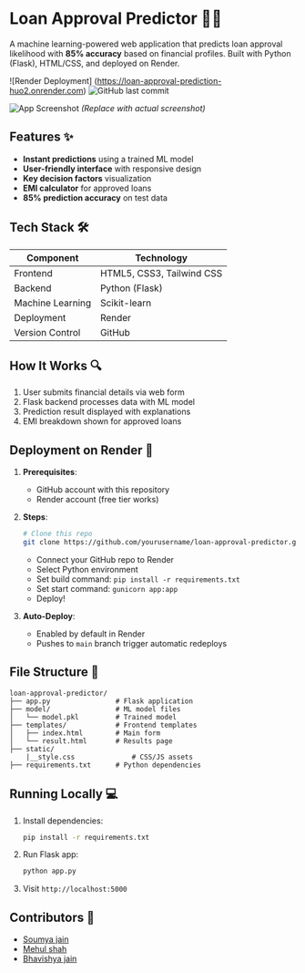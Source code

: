  

 
# Loan Approval Predictor 🏦🤖

A machine learning-powered web application that predicts loan approval likelihood with **85% accuracy** based on financial profiles. Built with Python (Flask), HTML/CSS, and deployed on Render.

![Render Deployment] (https://loan-approval-prediction-huo2.onrender.com)
![GitHub last commit](https://img.shields.io/github/last-commit/yourusername/loan-approval-predictor)

![App Screenshot](https://i.imgur.com/your-screenshot-url.png) *(Replace with actual screenshot)*

## Features ✨
- **Instant predictions** using a trained ML model
- **User-friendly interface** with responsive design
- **Key decision factors** visualization
- **EMI calculator** for approved loans
- **85% prediction accuracy** on test data

## Tech Stack 🛠️
| Component       | Technology |
|-----------------|------------|
| Frontend        | HTML5, CSS3, Tailwind CSS |
| Backend         | Python (Flask) |
| Machine Learning| Scikit-learn |
| Deployment      | Render |
| Version Control | GitHub |

## How It Works 🔍
1. User submits financial details via web form
2. Flask backend processes data with ML model
3. Prediction result displayed with explanations
4. EMI breakdown shown for approved loans

## Deployment on Render 🚀
1. **Prerequisites**:
   - GitHub account with this repository
   - Render account (free tier works)

2. **Steps**:
   ```bash
   # Clone this repo
   git clone https://github.com/yourusername/loan-approval-predictor.git
   ```
   - Connect your GitHub repo to Render
   - Select Python environment
   - Set build command: `pip install -r requirements.txt`
   - Set start command: `gunicorn app:app`
   - Deploy!

3. **Auto-Deploy**:
   - Enabled by default in Render
   - Pushes to `main` branch trigger automatic redeploys

## File Structure 📂
```
loan-approval-predictor/
├── app.py                # Flask application
├── model/                # ML model files
│   └── model.pkl         # Trained model
├── templates/            # Frontend templates
│   ├── index.html        # Main form
│   └── result.html       # Results page
├── static/
    |__style.css              # CSS/JS assets
├── requirements.txt      # Python dependencies
```

## Running Locally 💻
1. Install dependencies:
   ```bash
   pip install -r requirements.txt
   ```
2. Run Flask app:
   ```bash
   python app.py
   ```
3. Visit `http://localhost:5000`

## Contributors 👥
- [Soumya jain](https://github.com/soumya-xy)
- [Mehul shah](https://github.com/shahmehul2005)
- [Bhavishya jain](https://github.com/bhvishya011)

